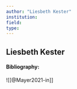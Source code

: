 ```yaml
---
author: "Liesbeth Kester"
institution:
field:
type:
---
```


## Liesbeth Kester
#### Bibliography:

![[@Mayer2021-in]]